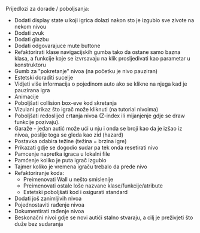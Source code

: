 Prijedlozi za dorade / poboljsanja:
 - Dodati display state u koji igrica dolazi nakon sto je izgubio sve zivote na nekom nivou
 - Dodati zvuk
 - Dodati glazbu
 - Dodati odgovarajuce mute buttone
 - Refaktorirati klase navigacijskih gumba tako da ostane samo bazna klasa,
   a funkcije koje se izvrsavaju na klik prosljedivati kao parametar u konstruktoru
 - Gumb za "pokretanje" nivoa (na početku je nivo pauziran)
 - Estetski doraditi sucelje
 - Vidjeti više informacija o pojedinom auto ako se klikne na njega
   kad je pauzirana igra
 - Animacije
 - Poboljšati collision box-eve kod skretanja
 - Vizulani prikaz što igrač može kliknuti (na tutorial nivoima)
 - Poboljšati redoslijed crtanja nivoa (Z-index ili mijanjenje gdje
   se draw funkcije pozivaju).
 - Garaže - jedan autić može ući u nju i onda se broji kao da je izšao
   iz nivoa, poslije toga se gleda kao zid (hazard)
 - Postavka odabira težine (težina = brzina igre)
 - Prikazati gdje se dogodio sudar pa tek onda resetirati nivo
 - Pamcenje napretka igraca u lokalni file
 - Pamćenje koliko je puta igrač izgubio
 - Tajmer koliko je vremena igraču trebalo da pređe nivo
 - Refaktoriranje koda:
   - Preimenovati Wall u nešto smislenije
   - Preimenovati ostale loše nazvane klase/funkcije/atribute
   - Estetski poboljšati kod i osigurati standard
 - Dodati još zanimljivih nivoa
 - Pojednostaviti rađenje nivoa
 - Dokumentirati rađenje nivoa
 - Beskonačni nivoi gdje se novi autići stalno stvaraju, a cilj je
   preživjeti što duže bez sudaranja
